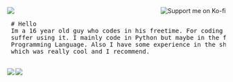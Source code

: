 <a href="https://ko-fi.com/pennti" target="_blank">
    <img align="right" src="https://ko-fi.com/img/githubbutton_sm.svg" alt="Support me on Ko-fi">
</a>

<img align="left" src="https://orhun.dev/img/crow.png">
<br>
<pre>
 # Hello
 Im a 16 year old guy who codes in his freetime. For coding I use nvim and I really enjoy and     
 suffer using it. I mainly code in Python but maybe in the future I will try learning a new       
 Programming Language. Also I have some experience in the shell from the overthewire Bandit Level 
 which was really cool and I recommend.
</pre>

<br>

<img align="left" src="https://github-readme-stats.vercel.app/api?username=Moritz344&theme=gruvbox&show_icons=true&hide_border=true&count_private=true">
<img align="center" src="https://github-readme-stats.vercel.app/api/top-langs/?username=Moritz344&theme=gruvbox&show_icons=true&hide_border=true&layout=compact">

  








